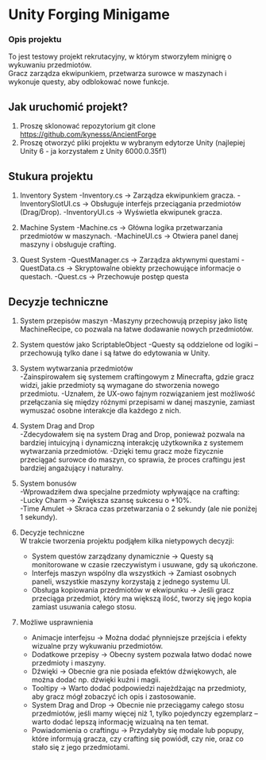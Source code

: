 # Unity Forging Minigame  

### Opis projektu  
To jest testowy projekt rekrutacyjny, w którym stworzyłem minigrę o wykuwaniu przedmiotów.  
Gracz zarządza ekwipunkiem, przetwarza surowce w maszynach i wykonuje questy, aby odblokować nowe funkcje.  

## Jak uruchomić projekt?  
1. Proszę sklonować repozytorium git clone https://github.com/kynesss/AncientForge
2. Proszę otworzyć pliki projektu w wybranym edytorze Unity (najlepiej Unity 6 - ja korzystałem z Unity 6000.0.35f1)

## Stukura projektu
  1. Inventory System
        -Inventory.cs → Zarządza ekwipunkiem gracza.
        -InventorySlotUI.cs → Obsługuje interfejs przeciągania przedmiotów (Drag/Drop).
        -InventoryUI.cs → Wyświetla ekwipunek gracza.
     
  3. Machine System
        -Machine.cs → Główna logika przetwarzania przedmiotów w maszynach.
        -MachineUI.cs → Otwiera panel danej maszyny i obsługuje crafting.
     
  4. Quest System
        -QuestManager.cs → Zarządza aktywnymi questami
        -QuestData.cs → Skryptowalne obiekty przechowujące informacje o questach.
        -Quest.cs → Przechowuje postęp questa

## Decyzje techniczne
  1. System przepisów maszyn
        -Maszyny przechowują przepisy jako listę MachineRecipe, co pozwala na łatwe dodawanie nowych przedmiotów.

  2. System questów jako ScriptableObject
        -Questy są oddzielone od logiki – przechowują tylko dane i są łatwe do edytowania w Unity.

  3. System wytwarzania przedmiotów  
       -Zainspirowałem się systemem craftingowym z Minecrafta, gdzie gracz widzi, jakie przedmioty są wymagane do stworzenia nowego przedmiotu.
       -Uznałem, że UX-owo fajnym rozwiązaniem jest możliwość przełączania się między różnymi przepisami w danej maszynie, zamiast wymuszać osobne interakcje dla każdego z nich.

  4. System Drag and Drop  
       -Zdecydowałem się na system Drag and Drop, ponieważ pozwala na bardziej intuicyjną i dynamiczną interakcję użytkownika z systemem wytwarzania przedmiotów.
       -Dzięki temu gracz może fizycznie przeciągać surowce do maszyn, co sprawia, że proces craftingu jest bardziej angażujący i naturalny.

  5. System bonusów  
       -Wprowadziłem dwa specjalne przedmioty wpływające na crafting:  
       -Lucky Charm → Zwiększa szansę sukcesu o +10%.  
       -Time Amulet → Skraca czas przetwarzania o 2 sekundy (ale nie poniżej 1 sekundy).
     
  6. Decyzje techniczne  
       W trakcie tworzenia projektu podjąłem kilka nietypowych decyzji:  
       - System questów zarządzany dynamicznie → Questy są monitorowane w czasie rzeczywistym i usuwane, gdy są ukończone.  
       - Interfejs maszyn wspólny dla wszystkich → Zamiast osobnych paneli, wszystkie maszyny korzystają z jednego systemu UI.  
       - Obsługa kopiowania przedmiotów w ekwipunku → Jeśli gracz przeciąga przedmiot, który ma większą ilość, tworzy się jego kopia zamiast usuwania całego stosu.
     
  7. Możliwe usprawnienia  
       - Animacje interfejsu → Można dodać płynniejsze przejścia i efekty wizualne przy wykuwaniu przedmiotów.  
       - Dodatkowe przepisy → Obecny system pozwala łatwo dodać nowe przedmioty i maszyny.  
       - Dźwięki → Obecnie gra nie posiada efektów dźwiękowych, ale można dodać np. dźwięki kuźni i magii.  
       - Tooltipy → Warto dodać podpowiedzi najeżdżając na przedmioty, aby gracz mógł zobaczyć ich opis i zastosowanie.  
       - System Drag and Drop → Obecnie nie przeciągamy całego stosu przedmiotów, jeśli mamy więcej niż 1, tylko pojedynczy egzemplarz – warto dodać lepszą informację wizualną na ten temat.  
       - Powiadomienia o craftingu → Przydałyby się modale lub popupy, które informują gracza, czy crafting się powiódł, czy nie, oraz co stało się z jego przedmiotami.  
 




   
